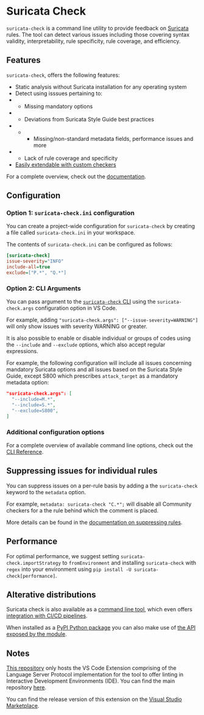 # Suricata Check

`suricata-check` is a command line utility to provide feedback on [Suricata](https://github.com/OISF/suricata) rules.
The tool can detect various issues including those covering syntax validity, interpretability, rule specificity, rule coverage, and efficiency.

## Features

`suricata-check`, offers the following features:

- Static analysis without Suricata installation for any operating system
- Detect using isssues pertaining to:
- - Missing mandatory options
- - Deviations from Suricata Style Guide best practices
- - - Missing/non-standard metadata fields, performance issues and more
- - Lack of rule coverage and specificity
- [Easily extendable with custom checkers](https://suricata-check.teuwen.net/checker.html)

For a complete overview, check out the [documentation](https://suricata-check.teuwen.net/).

## Configuration

### Option 1: `suricata-check.ini` configuration

You can create a project-wide configuration for `suricata-check` by creating a file called `suricata-check.ini` in your workspace.

The contents of `suricata-check.ini` can be configured as follows:
```ini
[suricata-check]
issue-severity="INFO"
include-all=true
exclude=["P.*", "Q.*"]
```

### Option 2: CLI Arguments

You can pass argument to the [`suricata-check` CLI](https://suricata-check.teuwen.net/cli_usage.html) using the `suricata-check.args` configuration option in VS Code.

For example, adding `"suricata-check.args": ["--issue-severity=WARNING"]` will only show issues with severity WARNING or greater.

It is also possible to enable or disable individual or groups of codes using the `--include` and `--exclude` options, which also accept regular expressions.

For example, the following configuration will include all issues concerning mandatory Suricata options and all issues based on the Suricata Style Guide, except S800 which prescribes `attack_target` as a mandatory metadata option:
```json
"suricata-check.args": [
  "--include=M.*",
  "--include=S.*",
  "--exclude=S800",
]
```

### Additional configuration options

For a complete overview of available command line options, check out the [CLI Reference](https://suricata-check.teuwen.net/cli.html).

## Suppressing issues for individual rules

You can suppress issues on a per-rule basis by adding a the `suricata-check` keyword to the `metadata` option.

For example, `metadata: suricata-check "C.*";` will disable all Community checkers for a the rule behind which the comment is placed.

More details can be found in the [documentation on suppressing rules](https://suricata-check.teuwen.net/ignore.html).

## Performance

For optimal performance, we suggest setting `suricata-check.importStrategy` to `fromEnvironment` and installing `suricata-check` with `regex` into your environment using `pip install -U suricata-check[performance]`.

## Alterative distributions

Suricata check is also available as a [command line tool](https://suricata-check.teuwen.net/cli_usage.html), which even offers [integration with CI/CD pipelines](https://suricata-check.teuwen.net/ci_cd.html).

When installed as a [PyPI Python package](https://pypi.org/project/suricata-check) you can also make use of [the API exposed by the module](https://suricata-check.teuwen.net/api_usage.html).

## Notes

[This repository](https://github.com/Koen1999/vscode-suricata-check-extension) only hosts the VS Code Extension comprising of the Language Server Protocol implementation for the tool to offer linting in Interactive Development Environments (IDE). You can find the main repository [here](https://github.com/Koen1999/suricata-check).

You can find the release version of this extension on the [Visual Studio Marketplace](https://marketplace.visualstudio.com/items?itemName=Koen1999.suricata-check).
